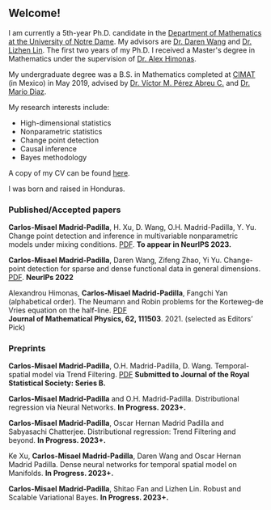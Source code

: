 ## Welcome!

I am currently a 5th-year Ph.D. candidate in the [Department of Mathematics at the University of Notre Dame](https://math.nd.edu/). 
My advisors are [Dr. Daren Wang](https://darenwang.github.io/website/) and [Dr. Lizhen Lin](https://www3.nd.edu/~llin4/). The first two years of my Ph.D. I received a Master's degree in Mathematics under the supervision of [Dr. Alex Himonas](https://math.nd.edu/people/faculty/alex-himonas/).

My undergraduate degree was a B.S. in Mathematics completed at [CIMAT](https://www.cimat.mx/en) (in Mexico) in May 2019, advised by [Dr. Víctor M. Pérez Abreu C.](https://www.cimat.mx/~pabreu/) and [Dr. Mario Diaz](https://www.mariodiaztorres.com/). 


My  research interests include:
- High-dimensional statistics
- Nonparametric  statistics
- Change point detection
- Causal inference
- Bayes methodology

A copy of my CV  can be found [here](https://github.com/cmadridp/cmadridp.github.io/blob/main/cv_carlos_madrid.pdf).

I was  born  and raised in Honduras.

### Published/Accepted papers

**Carlos-Misael Madrid-Padilla**, H. Xu, D. Wang, O.H.  Madrid-Padilla, Y. Yu. Change point detection and inference in multivariable
nonparametric models under mixing conditions.
[PDF](https://arxiv.org/pdf/2301.11491.pdf). **To appear in NeurIPS 2023.**

**Carlos-Misael Madrid-Padilla**, Daren Wang, Zifeng Zhao, Yi Yu. Change-point detection for sparse and dense functional data in general dimensions. [PDF](https://proceedings.neurips.cc/paper_files/paper/2022/hash/f0add74c2f1ac58197173a38c01b2210-Abstract-Conference.html). **NeurlPs 2022** 

Alexandrou Himonas, **Carlos-Misael Madrid-Padilla**, Fangchi Yan (alphabetical order). The Neumann and Robin problems for the Korteweg-de Vries equation on the half-line. [PDF](https://pubs.aip.org/aip/jmp/article-abstract/62/11/111503/234125/The-Neumann-and-Robin-problems-for-the-Korteweg-de?redirectedFrom=fulltext)  
**Journal of Mathematical Physics, 62, 111503**. 2021. (selected as Editors’ Pick)        


### Preprints

**Carlos-Misael Madrid-Padilla**, O.H.  Madrid-Padilla, D. Wang. Temporal-spatial model via Trend Filtering. 
[PDF](https://aps.arxiv.org/pdf/2308.16172.pdf) **Submitted to Journal of the Royal Statistical Society: Series B.**

**Carlos-Misael Madrid-Padilla** and O.H.  Madrid-Padilla. Distributional regression via Neural Networks. **In Progress. 2023+.**

**Carlos-Misael Madrid-Padilla**, Oscar Hernan Madrid Padilla and  Sabyasachi Chatterjee. Distributional regression: Trend Filtering and beyond. **In Progress. 2023+.**

Ke Xu, **Carlos-Misael Madrid-Padilla**, Daren Wang and Oscar Hernan Madrid Padilla. Dense neural networks for temporal spatial model on Manifolds. **In Progress. 2023+.**

**Carlos-Misael Madrid-Padilla**, Shitao Fan and Lizhen Lin. Robust and Scalable Variational Bayes. **In Progress. 2023+.**
